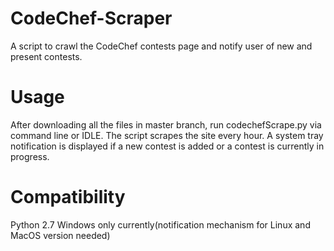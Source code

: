 # CodeChef-Scraper
A script to crawl the CodeChef contests page and notify user of new and present contests.

# Usage
After downloading all the files in master branch, run codechefScrape.py via command line or IDLE.
The script scrapes the site every hour. 
A system tray notification is displayed if a new contest is added or a contest is currently in progress.

# Compatibility
Python 2.7
Windows only currently(notification mechanism for Linux and MacOS version needed)


